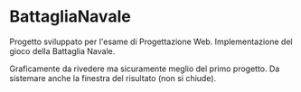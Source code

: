 # BattagliaNavale
Progetto sviluppato per l'esame di Progettazione Web. Implementazione del gioco della Battaglia Navale. 


Graficamente da rivedere ma sicuramente meglio del primo progetto. Da sistemare anche la finestra del risultato (non si chiude).

